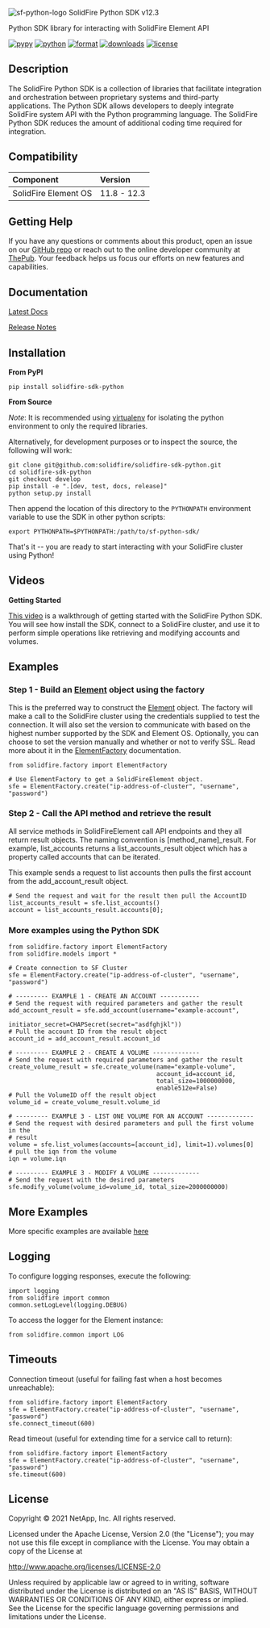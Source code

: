 ![sf-python-logo](https://raw.githubusercontent.com/solidfire/solidfire-sdk-python/master/img/python-50.png) SolidFire Python SDK v12.3

Python SDK library for interacting with SolidFire Element API

[![pypy](https://img.shields.io/pypi/v/solidfire-sdk-python.svg)](https://badge.fury.io/py/solidfire-sdk-python)
[![python](https://img.shields.io/pypi/pyversions/solidfire-sdk-python.svg)](https://pypi.python.org/pypi/solidfire-sdk-python/)
[![format](https://img.shields.io/pypi/format/solidfire-sdk-python.svg)](https://pypi.python.org/pypi/solidfire-sdk-python/)
[![downloads](https://img.shields.io/pypi/dm/solidfire-sdk-python.svg)](https://pypi.python.org/pypi/solidfire-sdk-python/#downloads)
[![license](https://img.shields.io/pypi/l/solidfire-sdk-python.svg)](https://pypi.python.org/pypi/solidfire-sdk-python/)

Description
-----------

The SolidFire Python SDK is a collection of libraries that facilitate
integration and orchestration between proprietary systems and
third-party applications. The Python SDK allows developers to deeply
integrate SolidFire system API with the Python programming language. The
SolidFire Python SDK reduces the amount of additional coding time
required for integration.

Compatibility
-------------

|  Component               | Version       |
|:-------------------------|:--------------|
| SolidFire Element OS     | 11.8 - 12.3   |

Getting Help
------------

If you have any questions or comments about this product, open an issue
on our [GitHub repo](https://github.com/solidfire/solidfire-sdk-python)
or reach out to the online developer community at
[ThePub](http://netapp.io). Your feedback helps us focus our efforts on
new features and capabilities.

Documentation
-------------

[Latest Docs](http://solidfire-sdk-python.readthedocs.io)

[Release
Notes](NetAppElementPythonSDKReleaseNotes12_3.pdf)

Installation
------------

**From PyPI**

    pip install solidfire-sdk-python

**From Source**

*Note*: It is recommended using
[virtualenv](https://github.com/pypa/virtualenv) for isolating the
python environment to only the required libraries.

Alternatively, for development purposes or to inspect the source, the
following will work:

    git clone git@github.com:solidfire/solidfire-sdk-python.git
    cd solidfire-sdk-python
	git checkout develop
    pip install -e ".[dev, test, docs, release]"
    python setup.py install

Then append the location of this directory to the `PYTHONPATH`
environment variable to use the SDK in other python scripts:

    export PYTHONPATH=$PYTHONPATH:/path/to/sf-python-sdk/

That's it -- you are ready to start interacting with your SolidFire
cluster using Python!

Videos
------

**Getting Started**

[This video](https://www.youtube.com/watch?v=3g028LYmiN4) is a walkthrough of getting started with the SolidFire Python
SDK. You will see how install the SDK, connect to a SolidFire cluster,
and use it to perform simple operations like retrieving and modifying
accounts and volumes.

Examples
--------

### Step 1 - Build an [Element](http://solidfire-sdk-python.readthedocs.io/en/latest/solidfire.html#solidfire.Element) object using the factory

This is the preferred way to construct the
[Element](http://solidfire-sdk-python.readthedocs.io/en/latest/solidfire.html#solidfire.Element)
object. The factory will make a call to the SolidFire cluster using the
credentials supplied to test the connection. It will also set the
version to communicate with based on the highest number supported by the
SDK and Element OS. Optionally, you can choose to set the version
manually and whether or not to verify SSL. Read more about it in the
[ElementFactory](http://solidfire-sdk-python.readthedocs.io/en/latest/solidfire.html#solidfire.factory.ElementFactory)
documentation.

	from solidfire.factory import ElementFactory

	# Use ElementFactory to get a SolidFireElement object.
	sfe = ElementFactory.create("ip-address-of-cluster", "username", "password")

### Step 2 - Call the API method and retrieve the result

All service methods in SolidFireElement call API endpoints and they all
return result objects. The naming convention is [method\_name]\_result.
For example, list\_accounts returns a list\_accounts\_result object
which has a property called accounts that can be iterated.

This example sends a request to list accounts then pulls the first
account from the add\_account\_result object.


	# Send the request and wait for the result then pull the AccountID
	list_accounts_result = sfe.list_accounts()
	account = list_accounts_result.accounts[0];   


### More examples using the Python SDK

	from solidfire.factory import ElementFactory
	from solidfire.models import *

	# Create connection to SF Cluster
	sfe = ElementFactory.create("ip-address-of-cluster", "username", "password")

	# --------- EXAMPLE 1 - CREATE AN ACCOUNT -----------
	# Send the request with required parameters and gather the result
	add_account_result = sfe.add_account(username="example-account",
	                                     initiator_secret=CHAPSecret(secret="asdfghjkl"))
	# Pull the account ID from the result object
	account_id = add_account_result.account_id

	# --------- EXAMPLE 2 - CREATE A VOLUME -------------
	# Send the request with required parameters and gather the result
	create_volume_result = sfe.create_volume(name="example-volume",
	                                         account_id=account_id,
	                                         total_size=1000000000,
	                                         enable512e=False)
	# Pull the VolumeID off the result object
	volume_id = create_volume_result.volume_id

	# --------- EXAMPLE 3 - LIST ONE VOLUME FOR AN ACCOUNT -------------
	# Send the request with desired parameters and pull the first volume in the
	# result
	volume = sfe.list_volumes(accounts=[account_id], limit=1).volumes[0]
	# pull the iqn from the volume
	iqn = volume.iqn

	# --------- EXAMPLE 3 - MODIFY A VOLUME -------------
	# Send the request with the desired parameters
	sfe.modify_volume(volume_id=volume_id, total_size=2000000000)

More Examples
-------------

More specific examples are available
[here](examples/examples.rst)

Logging
-------

To configure logging responses, execute the following:

	import logging
	from solidfire import common
	common.setLogLevel(logging.DEBUG)

To access the logger for the Element instance:

	from solidfire.common import LOG

Timeouts
--------

Connection timeout (useful for failing fast when a host becomes
unreachable):

	from solidfire.factory import ElementFactory
	sfe = ElementFactory.create("ip-address-of-cluster", "username", "password")
	sfe.connect_timeout(600)

Read timeout (useful for extending time for a service call to return):

	from solidfire.factory import ElementFactory
	sfe = ElementFactory.create("ip-address-of-cluster", "username", "password")
	sfe.timeout(600)

**License**
-----------

Copyright © 2021 NetApp, Inc. All rights reserved.

Licensed under the Apache License, Version 2.0 (the "License"); you may
not use this file except in compliance with the License. You may obtain
a copy of the License at

<http://www.apache.org/licenses/LICENSE-2.0>

Unless required by applicable law or agreed to in writing, software
distributed under the License is distributed on an "AS IS" BASIS,
WITHOUT WARRANTIES OR CONDITIONS OF ANY KIND, either express or implied.
See the License for the specific language governing permissions and
limitations under the License.

